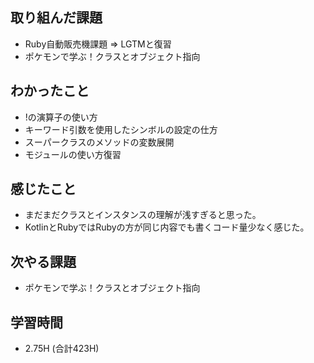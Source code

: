 ## 取り組んだ課題
- Ruby自動販売機課題 => LGTMと復習
- ポケモンで学ぶ！クラスとオブジェクト指向
  
## わかったこと  
- !の演算子の使い方
- キーワード引数を使用したシンボルの設定の仕方
- スーパークラスのメソッドの変数展開
- モジュールの使い方復習
  
## 感じたこと  
- まだまだクラスとインスタンスの理解が浅すぎると思った。
- KotlinとRubyではRubyの方が同じ内容でも書くコード量少なく感じた。
  
## 次やる課題  
- ポケモンで学ぶ！クラスとオブジェクト指向
  
## 学習時間  
- 2.75H (合計423H)
